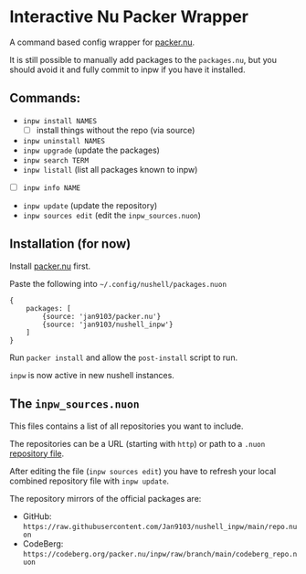 # Interactive Nu Packer Wrapper

A command based config wrapper for [packer.nu][].

It is still possible to manually add packages to the `packages.nu`,
but you should avoid it and fully commit to inpw if you have it installed.

## Commands:

- `inpw install NAMES`
	- [ ] install things without the repo (via source)
- `inpw uninstall NAMES`
- `inpw upgrade` (update the packages)
- `inpw search TERM`
- `inpw listall` (list all packages known to inpw)
- [ ] `inpw info NAME`
- `inpw update` (update the repository)
- `inpw sources edit` (edit the `inpw_sources.nuon`)

## Installation (for now)

Install [packer.nu][] first.

Paste the following into `~/.config/nushell/packages.nuon`
```
{
	packages: [
		{source: 'jan9103/packer.nu'}
		{source: 'jan9103/nushell_inpw'}
	]
}
```

Run `packer install` and allow the `post-install` script to run.

`inpw` is now active in new nushell instances.


## The `inpw_sources.nuon`

This files contains a list of all repositories you want to include.

The repositories can be a URL (starting with `http`) or path to a `.nuon` [repository file](repo.md).

After editing the file (`inpw sources edit`) you have to refresh your local combined
repository file with `inpw update`.

The repository mirrors of the official packages are:
- GitHub: `https://raw.githubusercontent.com/Jan9103/nushell_inpw/main/repo.nuon`
- CodeBerg: `https://codeberg.org/packer.nu/inpw/raw/branch/main/codeberg_repo.nuon`


[packer.nu]: https://github.com/jan9103/packer.nu

